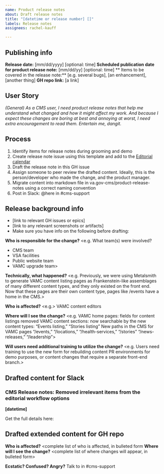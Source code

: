 ```yaml
---
name: Product release notes
about: Draft release notes
title: "[datetime or release number] []"
labels: Release notes
assignees: rachel-kauff

---
```


## Publishing info
**Release date:** [mm/dd/yyyy] [optional: time]
**Scheduled publication date for product release note:** [mm/dd/yy] [optional: time]
** Items to be covered in the release note:** [e.g. several bugs], [an enhancement], [another thing]
**GH repo link:** [a link]


## User Story 
*(General) As a CMS user, I need product release notes that help me understand what changed and how it might affect my work. And because I expect these changes are boring at best and annoying at worst, I need extra encouragement to read them. Entertain me, dangit.*

## Process
1. Identify items for release notes during grooming and demo
2. Create release note issue using this template and add to the [Editorial calendar](https://docs.google.com/spreadsheets/d/13nWUY11A84c4WmC6vVmSE42OHaywPir5Eil4orBZz5Q/edit#gid=0)
3. Draft the release note in this GH issue
4. Assign someone to peer review the drafted content. Ideally, this is the person/developer who made the change, and the product manager.
5. Migrate content into markdown file in va.gov-cms/product-release-notes using a correct naming convention
6. Post in Slack: @here in #cms-support  

## Release background info
* [link to relevant GH issues or epics]
* [link to any relevant screenshots or artifacts]
* Make sure you have info on the following before drafting:

**Who is responsible for the change?**
<e.g. What team(s) were involved? 
* CMS team
* VSA facilities
* Public website team
* VAMC upgrade team>

**Technically, what happened?**
<e.g. Previously, we were using Metalsmith to generate VAMC content listing pages as Frankenstein-like assemblages of many different content types, and they only existed on the front end. Now that these pages are their own content type, pages like /events have a home in the CMS.>

**Who is affected?**
<e.g.> VAMC content editors 

**Where will I see the change?**
<e.g. VAMC home pages: fields for content listings removed
VAMC content sections: now searchable by the new content types: “Events listing,” “Stories listing” 
New paths in the CMS for VAMC pages “/events,” “/locations,” “/health-services,” “/stories” “/news-releases,” “/leadership”>

**Will users need additional training to utilize the change?**
<e.g. Users need training to use the new form for rebuilding content PR environments for demo purposes, or content changes that require a separate front-end branch.>

## Drafted content for Slack
### CMS Release notes: Removed irrelevant items from the editorial workflow options
**[datetime]** 

Get the full details here: <link>

## Drafted extended content for GH repo
**Who is affected?**
<complete list of who is affected, in bulleted form
**Where will I see the change?**
<complete list of where changes will appear, in bulleted form>

**Ecstatic? Confused? Angry?**
Talk to <person> in #cms-support
